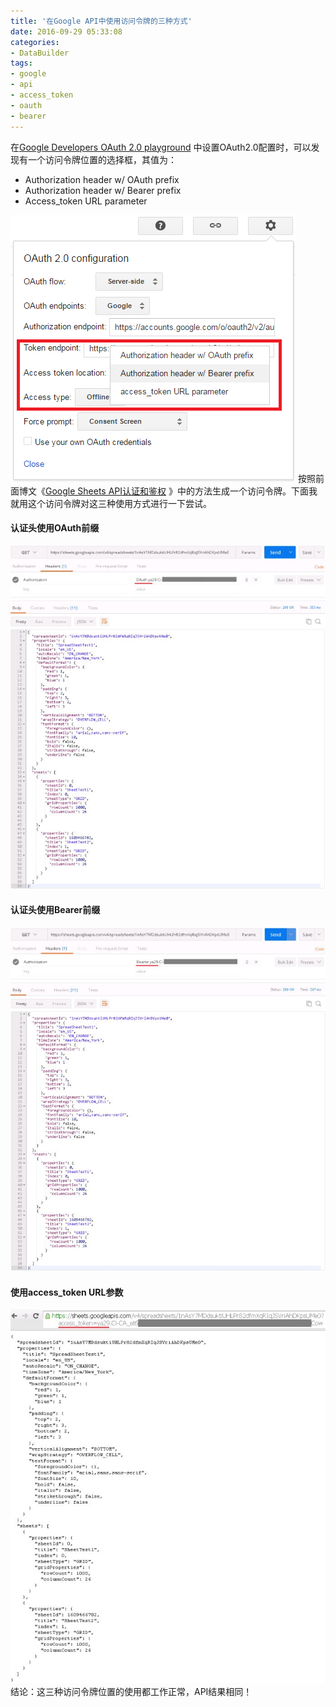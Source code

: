 ```yaml
---
title: '在Google API中使用访问令牌的三种方式'
date: 2016-09-29 05:33:08
categories: 
- DataBuilder
tags: 
- google
- api
- access_token
- oauth
- bearer
---
```

在[Google Developers OAuth 2.0 playground](https://developers.google.com/oauthplayground/) 中设置OAuth2.0配置时，可以发现有一个访问令牌位置的选择框，其值为：
- Authorization header w/ OAuth prefix
- Authorization header w/ Bearer prefix
- Access_token URL parameter

![在Google API中使用访问令牌的三种方式](/images/2016/9/0026uWfMzy75LCfGsYX53.png) 按照前面博文《[Google Sheets API认证和鉴权](/post/google_sheets_api认证和鉴权) 》中的方法生成一个访问令牌。下面我就用这个访问令牌对这三种使用方式进行一下尝试。

#### 认证头使用OAuth前缀
![在Google API中使用访问令牌的三种方式](/images/2016/9/0026uWfMzy75LEiCVeB9d.jpg)
#### 认证头使用Bearer前缀
![在Google API中使用访问令牌的三种方式](/images/2016/9/0026uWfMzy75LElsbAmaa.jpg)
#### 使用access_token URL参数
![在Google API中使用访问令牌的三种方式](/images/2016/9/0026uWfMzy75LEnBxgaf6.jpg)
结论：这三种访问令牌位置的使用都工作正常，API结果相同！
